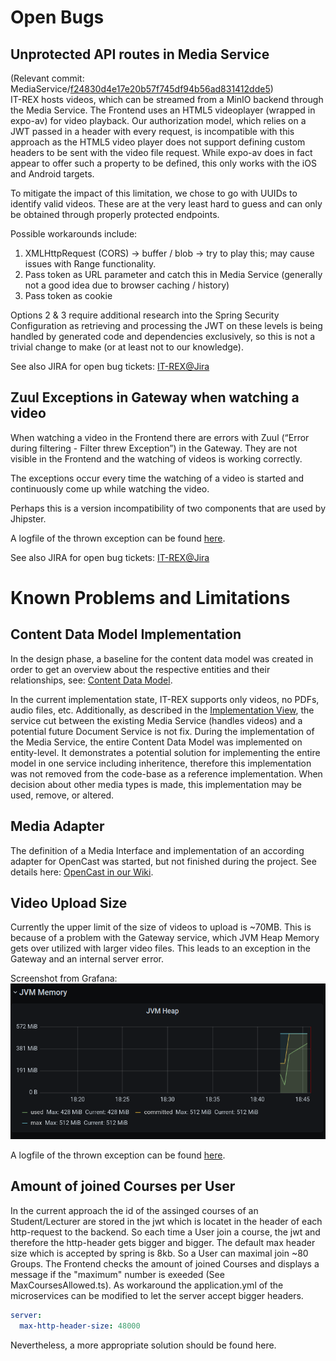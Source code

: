 # Open Bugs

## Unprotected API routes in Media Service

(Relevant commit: MediaService/[f24830d4e17e20b57f745df94b56ad831412dde5](https://github.com/IT-REX-Platform/MediaService/blob/f24830d4e17e20b57f745df94b56ad831412dde5/src/main/java/de/uni_stuttgart/it_rex/media/config/SecurityConfiguration.java#L75))  
IT-REX hosts videos, which can be streamed from a MinIO backend through the Media Service.
The Frontend uses an HTML5 videoplayer (wrapped in expo-av) for video playback.
Our authorization model, which relies on a JWT passed in a header with every request, is incompatible with this approach as the HTML5 video player does not support defining custom headers to be sent with the video file request. While expo-av does in fact appear to offer such a property to be defined, this only works with the iOS and Android targets.

To mitigate the impact of this limitation, we chose to go with UUIDs to identify valid videos. These are at the very least hard to guess and can only be obtained through properly protected endpoints.

Possible workarounds include:

1. XMLHttpRequest (CORS) -> buffer / blob -> try to play this; may cause issues with Range functionality.
2. Pass token as URL parameter and catch this in Media Service (generally not a good idea due to browser caching / history)
3. Pass token as cookie

Options 2 & 3 require additional research into the Spring Security Configuration as retrieving and processing the JWT on these levels is being handled by generated code and dependencies exclusively, so this is not a trivial change to make (or at least not to our knowledge).

See also JIRA for open bug tickets: [IT-REX@Jira](https://it-rex.atlassian.net/jira/software/c/projects/ITREX/issues/ITREX-677?jql=project%20%3D%20%22ITREX%22%20AND%20type%20%3D%20%22Bug%22%20ORDER%20BY%20created%20DESC)

## Zuul Exceptions in Gateway when watching a video

When watching a video in the Frontend there are errors with Zuul (“Error during filtering - Filter threw Exception”) in the Gateway. They are not visible in the Frontend and the watching of videos is working correctly.

The exceptions occur every time the watching of a video is started and continuously come up while watching the video.

Perhaps this is a version incompatibility of two components that are used by Jhipster.

A logfile of the thrown exception can be found [here](https://github.com/IT-REX-Platform/Wiki/blob/main/wiki/resource/logs/zuulException.md).

See also JIRA for open bug tickets: [IT-REX@Jira](https://it-rex.atlassian.net/jira/software/c/projects/ITREX/issues/ITREX-696?jql=project%20%3D%20%22ITREX%22%20ORDER%20BY%20created%20DESC)

# Known Problems and Limitations

## Content Data Model Implementation

In the design phase, a baseline for the content data model was created in order to get an overview about the respective entities and their relationships, see: [Content Data Model](Application-Architecture--Data-Model--Content).

In the current implementation state, IT-REX supports only videos, no PDFs, audio files, etc. Additionally, as described in the [Implementation View](Application-Architecture--Implementation-View#Document-Service), the service cut between the existing Media Service (handles videos) and a potential future Document Service is not fix. During the implementation of the Media Service, the entire Content Data Model was implemented on entity-level. It demonstrates a potential solution for implementing the entire model in one service including inheritence, therefore this implementation was not removed from the code-base as a reference implementation. When decision about other media types is made, this implementation may be used, remove, or altered.

## Media Adapter

The definition of a Media Interface and implementation of an according adapter for OpenCast was started, but not finished during the project. See details here: [OpenCast in our Wiki](Technical-Research--Data-Storage--OpenCast#implementation-attempt).

## Video Upload Size

Currently the upper limit of the size of videos to upload is ~70MB. This is because of a problem with the Gateway service, which JVM Heap Memory gets over utilized with larger video files. This leads to an exception in the Gateway and an internal server error.

Screenshot from Grafana:
![JVM Memory](./Images/heapOutOfMemory.PNG)

A logfile of the thrown exception can be found [here](https://github.com/IT-REX-Platform/Wiki/blob/main/wiki/resource/logs/heapOutOfMemory.md).

## Amount of joined Courses per User

In the current approach the id of the assinged courses of an Student/Lecturer are stored in the jwt which is locatet in the header of each http-request to the backend.
So each time a User join a course, the jwt and therefore the http-header gets bigger and bigger.
The default max header size which is accepted by spring is 8kb.
So a User can maximal join ~80 Groups.
The Frontend checks the amount of joined Courses and displays a message if the "maximum" number is exeeded (See MaxCoursesAllowed.ts).
As workaround the application.yml of the microservices can be modified to let the server accept bigger headers.

```yml
server:
  max-http-header-size: 48000
```

Nevertheless, a more appropriate solution should be found here.
